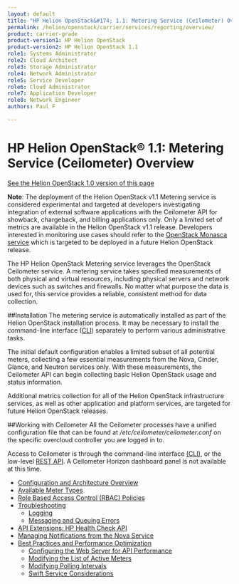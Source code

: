 ```yaml
---
layout: default
title: "HP Helion OpenStack&#174; 1.1: Metering Service (Ceilometer) Overview"
permalink: /helion/openstack/carrier/services/reporting/overview/
product: carrier-grade
product-version1: HP Helion OpenStack
product-version2: HP Helion OpenStack 1.1
role1: Systems Administrator 
role2: Cloud Architect 
role3: Storage Administrator 
role4: Network Administrator 
role5: Service Developer 
role6: Cloud Administrator 
role7: Application Developer 
role8: Network Engineer 
authors: Paul F

---
```

<!--UNDER REVISION-->

<script>

function PageRefresh {
onLoad="window.refresh"
}

PageRefresh();

</script>


# HP Helion OpenStack&#174; 1.1: Metering Service (Ceilometer) Overview
[See the Helion OpenStack 1.0 version of this page](/helion/openstack/services/reporting/overview/)

**Note**: The deployment of the Helion OpenStack v1.1 Metering service is considered experimental and targeted at developers investigating integration of external software applications with the Ceilometer API for showback, chargeback, and billing applications only. Only a limited set of metrics are available in the Helion OpenStack v1.1 release. Developers interested in monitoring use cases should refer to the [OpenStack Monasca service](https://wiki.openstack.org/wiki/Monasca) which is targeted to be deployed in a future Helion OpenStack release.

The HP Helion OpenStack Metering service leverages the OpenStack Ceilometer service. A metering service takes specified measurements of both physical and virtual resources, including physical servers and network devices such as switches and firewalls. No matter what purpose the data is used for, this service provides a reliable, consistent method for data collection.

##Installation
The metering service is automatically installed as part of the Helion OpenStack installation process. It may be necessary to install the command-line interface ([CLI](http://docs.openstack.org/user-guide/content/install_clients.html)) separately to perform various administrative tasks. 

The initial default configuration enables a limited subset of all potential meters, collecting a few essential measurements from the Nova, Cinder, Glance, and Neutron services only. With these measurements, the Ceilometer API can begin collecting basic Helion OpenStack usage and status information.  

Additional metrics collection for all of the Helion OpenStack infrastructure services, as well as other application and platform services, are targeted for future Helion OpenStack releases.  

##Working with Ceilometer
All the Ceilometer processes have a unified configuration file that can be found at */etc/ceilometer/ceilometer.conf* on the specific overcloud controller you are logged in to.

Access to Ceilometer is through the command-line interface [(CLI)](http://docs.openstack.org/cli-reference/content/ceilometerclient_commands.html), or the low-level [REST API](http://developer.openstack.org/api-ref-telemetry-v2.html). A Ceilometer Horizon dashboard panel is not available at this time. 

* [Configuration and Architecture Overview](/helion/openstack/1.1/services/reporting/components/)
* [Available Meter Types](/helion/openstack/1.1/services/reporting/metertypes/)
* [Role Based Access Control (RBAC) Policies](/helion/openstack/1.1/services/reporting/RBAC/)
* [Troubleshooting](/helion/openstack/1.1/services/reporting/troubleshooting/)
	* [Logging](/helion/openstack/1.1/services/reporting/troubleshooting/#logging)
	* [Messaging and Queuing Errors](/helion/openstack/1.1/services/reporting/troubleshooting/#qerrors)
* [API Extensions: HP Health Check API](/helion/openstack/1.1/services/reporting/APIextensions/)
* [Managing Notifications from the Nova Service](/helion/openstack/1.1/services/reporting/bestpractices/#ceilandnova)
* [Best Practices and Performance Optimization](/helion/openstack/1.1/services/reporting/bestpractices/)
	- [Configuring the Web Server for API Performance](/helion/openstack/1.1/services/reporting/bestpractices/#webserverapi)
	- [Modifying the List of Active Meters](/helion/openstack/1.1/services/reporting/bestpractices/#meterlist)
	- [Modifying Polling Intervals](/helion/openstack/1.1/services/reporting/bestpractices/#pollinterval)
	- [Swift Service Considerations](/helion/openstack/1.1/services/reporting/bestpractices/#swift)

